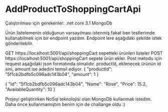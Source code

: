 # AddProductToShoppingCartApi
Çalıştırılması için gerekenler:
.net core 3.1
MongoDb

Ürün listelemenin olduğunun varsayılması istenmiş fakat ben testlerimde kullanabilmek için bir endpoint yazdım. Endpoint lere aşağıdaki şekilde istek gönderilebilir.

GET https://localhost:5001/api/shoppingCart sepetteki ürünleri listeler
POST https://localhost:5001/api/shoppingCart sepete ürün ekler. Post metodu için request aşağıdaki json formatında olmalıdır. productId, eklenecek ürünün id sini, amount ise adedini temsil ediyor.
{
    "productId": "5f1cb2bdfb5c096adc143b04",
    "amount": 1
}


 {
    "Id": "5f1cb2bdfb5c096adc143b04",
    "Name": "Rose",
    "Price": 15.2,
    "AvailableQuantity": 10
}


Projeyi geliştirirken NoSql teknolojisi olan MongoDb kullanmak istedim. Daha önce kullanmamıştım benim için de challange oldu :) 
